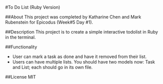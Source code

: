 #To Do List (Ruby Version)

##About
This project was completed by Katharine Chen and Mark Rubenstein for Epicodus (Week#5 Day #1).

##Description
This project is to create a simple interactive todolist in Ruby in the terminal. 

##Functionality
* User can mark a task as done and have it removed from their list.
* Users can have multiple lists. You should have two models now: Task and List; each should go in its own file.

##License
MIT
